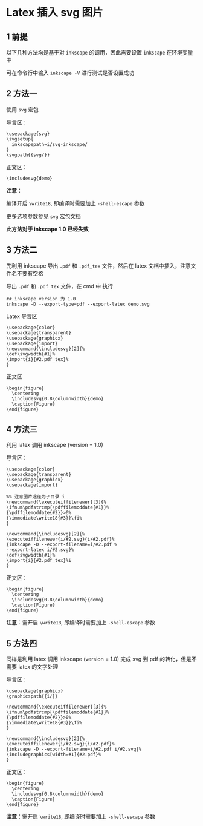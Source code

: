 # Latex 插入 svg 图片


<!--more-->


## 1 前提
以下几种方法均是基于对 `inkscape` 的调用，因此需要设置 `inkscape` 在环境变量中

可在命令行中输入 `inkscape -V` 进行测试是否设置成功

## 2 方法一

使用 `svg` 宏包

导言区：

```code
\usepackage{svg}
\svgsetup{
  inkscapepath=i/svg-inkscape/
}
\svgpath{{svg/}}
```

正文区：

```code
\includesvg{demo}
```

**注意**：

编译开启 `\write18`, 即编译时需要加上 `-shell-escape` 参数

更多选项参数参见 `svg` 宏包文档

**此方法对于 inkscape 1.0 已经失效**

## 3 方法二

先利用 inkscape 导出 `.pdf` 和 `.pdf_tex` 文件，然后在 latex 文档中插入，注意文件名不要有空格

导出  `.pdf` 和 `.pdf_tex` 文件，在 cmd 中 执行

```shell
## inkscape version 为 1.0
inkscape -D --export-type=pdf --export-latex demo.svg
```
Latex 导言区

```code
\usepackage{color}
\usepackage{transparent}
\usepackage{graphicx}
\usepackage{import}
\newcommand{\includesvg}[2]{%
\def\svgwidth{#1}%
\import{i}{#2.pdf_tex}%
}

```

正文区

```code
\begin{figure}
  \centering
  \includesvg{0.8\columnwidth}{demo}
  \caption{Figure}
\end{figure}
```

## 4 方法三

利用 latex 调用 inkscape (version = 1.0)

导言区：

```code
\usepackage{color}
\usepackage{transparent}
\usepackage{graphicx}
\usepackage{import}

%% 注意图片途径为子目录 i
\newcommand{\executeiffilenewer}[3]{%
\ifnum\pdfstrcmp{\pdffilemoddate{#1}}%
{\pdffilemoddate{#2}}>0%
{\immediate\write18{#3}}\fi%
}

\newcommand{\includesvg}[2]{%
\executeiffilenewer{i/#2.svg}{i/#2.pdf}%
{inkscape -D --export-filename=i/#2.pdf %
--export-latex i/#2.svg}%
\def\svgwidth{#1}%
\import{i}{#2.pdf_tex}%i
}
```

正文区：

```code
\begin{figure}
  \centering
  \includesvg{0.8\columnwidth}{demo}
  \caption{Figure}
\end{figure}
```

**注意**：需开启 `\write18`, 即编译时需要加上 `-shell-escape` 参数

## 5 方法四

同样是利用 latex 调用 inkscape (version = 1.0) 完成 svg 到 pdf 的转化，但是不需要 latex 的文字处理

导言区：

```code
\usepackage{graphicx}
\graphicspath{{i/}}

\newcommand{\executeiffilenewer}[3]{%
\ifnum\pdfstrcmp{\pdffilemoddate{#1}}%
{\pdffilemoddate{#2}}>0%
{\immediate\write18{#3}}\fi%
}

\newcommand{\includesvg}[2]{%
\executeiffilenewer{i/#2.svg}{i/#2.pdf}%
{inkscape -D --export-filename=i/#2.pdf i/#2.svg}%
\includegraphics[width=#1]{#2.pdf}%
}
```

正文区：

```code
\begin{figure}
  \centering
  \includesvg{0.8\columnwidth}{demo}
  \caption{Figure}
\end{figure}
```

**注意**：需开启 `\write18`, 即编译时需要加上 `-shell-escape` 参数




